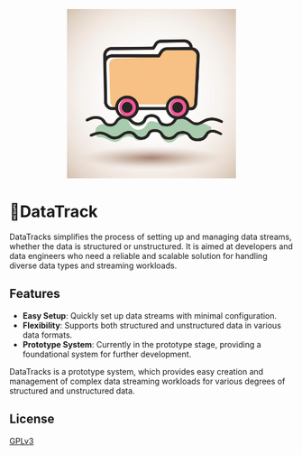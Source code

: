 <p align="center">
<img alt="Logo" height="300" src="/admin/logo.jpeg?raw=true" title="DataTrack" width="300"/>
</p>

# 🚂DataTrack

DataTracks simplifies the process of setting up and managing data streams, whether the data is structured or unstructured. It is aimed at developers and data engineers who need a reliable and scalable solution for handling diverse data types and streaming workloads.

## Features

- **Easy Setup**: Quickly set up data streams with minimal configuration.
- **Flexibility**: Supports both structured and unstructured data in various data formats.
- **Prototype System**: Currently in the prototype stage, providing a foundational system for further development.

DataTracks is a prototype system, which provides easy creation and management of complex data streaming workloads for various degrees of structured and unstructured data.


## License

[GPLv3](https://www.gnu.org/licenses/)

